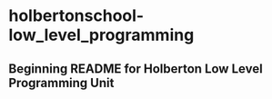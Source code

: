 # holbertonschool-low_level_programming

## Beginning README for Holberton Low Level Programming Unit
